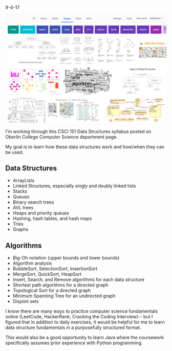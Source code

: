 9-4-17

![screenshot of "data structures" google search](readme-materials/datastructures.png)

I'm working through this CSCI 151 Data Structures syllabus posted on Oberlin College Computer Science department page.

My goal is to learn how these data structures work and how/when they can be used.

## Data Structures
* ArrayLists
* Linked Structures, especially singly and doubly linked lists
* Stacks
* Queues
* Binary search trees
* AVL trees
* Heaps and priority queues
* Hashing, hash tables, and hash maps
* Tries
* Graphs

## Algorithms
* Big-Oh notation (upper bounds and lower bounds)
* Algorithm analysis
* BubbleSort, SelectionSort, InsertionSort
* MergeSort, QuickSort, HeapSort
* Insert, Search, and Remove algorithms for each data structure
* Shortest path algorithms for a directed graph
* Topological Sort for a directed graph
* Minimum Spanning Tree for an undirected graph
* Disjoint sets

I know there are many ways to practice computer science fundamentals online (LeetCode, HackerRank, Cracking the Coding Interview)-- but I figured that in addition to daily exercises, it would be helpful for me to learn data structure fundamentals in a purposefully structured format.

This would also be a good opportunity to learn Java where the coursework specifically assumes prior experience with Python programming.